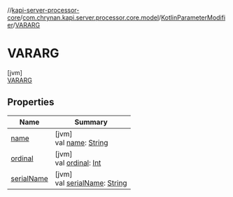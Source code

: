 //[kapi-server-processor-core](../../../../index.md)/[com.chrynan.kapi.server.processor.core.model](../../index.md)/[KotlinParameterModifier](../index.md)/[VARARG](index.md)

# VARARG

[jvm]\
[VARARG](index.md)

## Properties

| Name | Summary |
|---|---|
| [name](../../-kotlin-type-declaration/-kind/-a-n-n-o-t-a-t-i-o-n_-c-l-a-s-s/index.md#-372974862%2FProperties%2F-2055083147) | [jvm]<br>val [name](../../-kotlin-type-declaration/-kind/-a-n-n-o-t-a-t-i-o-n_-c-l-a-s-s/index.md#-372974862%2FProperties%2F-2055083147): [String](https://kotlinlang.org/api/latest/jvm/stdlib/kotlin/-string/index.html) |
| [ordinal](../../-kotlin-type-declaration/-kind/-a-n-n-o-t-a-t-i-o-n_-c-l-a-s-s/index.md#-739389684%2FProperties%2F-2055083147) | [jvm]<br>val [ordinal](../../-kotlin-type-declaration/-kind/-a-n-n-o-t-a-t-i-o-n_-c-l-a-s-s/index.md#-739389684%2FProperties%2F-2055083147): [Int](https://kotlinlang.org/api/latest/jvm/stdlib/kotlin/-int/index.html) |
| [serialName](../serial-name.md) | [jvm]<br>val [serialName](../serial-name.md): [String](https://kotlinlang.org/api/latest/jvm/stdlib/kotlin/-string/index.html) |

